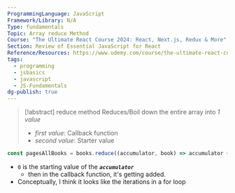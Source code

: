 ```yaml
---
ProgrammingLanguage: JavaScript
Framework/Library: N/A
Type: fundamentals
Topic: Array reduce Method
Course: "The Ultimate React Course 2024: React, Next.js, Redux & More"
Section: Review of Essential JavaScript for React
Reference/Resources: https://www.udemy.com/course/the-ultimate-react-course/
tags:
  - programming
  - jsbasics
  - javascript
  - JS-Fundamentals
dg-publish: true
---
```


> [!abstract] reduce method
> Reduces/Boil down the entire array into _1 value_
> - _first value_: Callback function 
> - _second value_: Starter value


```js
const pagesAllBooks = books.reduce((accumulator, book) => accumulator + book.pages, 0)
```
- `0` is the starting value of the ___`accumulator`___
	- then in the callback function, it's getting added. 
- Conceptually, I think it looks like the iterations in a for loop